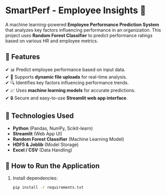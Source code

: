 # SmartPerf - Employee Insights 🚀  
A machine learning-powered **Employee Performance Prediction System** that analyzes key factors influencing performance in an organization. This project uses **Random Forest Classifier** to predict performance ratings based on various HR and employee metrics.  

## 🔹 Features  
✔ 📊 Predict employee performance based on input data.  
✔ 📂 Supports **dynamic file uploads** for real-time analysis.  
✔ 🔍 Identifies key factors influencing performance trends.  
✔ 📈 Uses **machine learning models** for accurate predictions.  
✔ 🔒 Secure and easy-to-use **Streamlit web app interface**.  

## 🔹 Technologies Used  
- **Python** (Pandas, NumPy, Scikit-learn)  
- **Streamlit** (Web App UI)  
- **Random Forest Classifier** (Machine Learning Model)  
- **HDF5 & Joblib** (Model Storage)  
- **Excel / CSV** (Data Handling)  

## 🔹 How to Run the Application  
1. Install dependencies:  
   ```bash
   pip install -r requirements.txt
